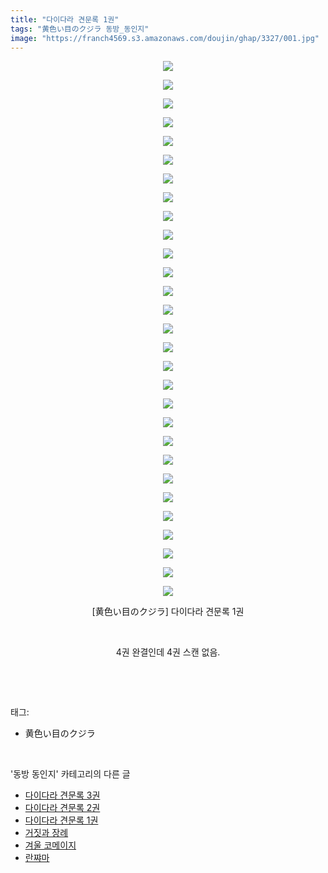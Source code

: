 ```yaml
---
title: "다이다라 견문록 1권"
tags: "黄色い目のクジラ 동방_동인지"
image: "https://franch4569.s3.amazonaws.com/doujin/ghap/3327/001.jpg"
---
```

<div class="article">
<p style="text-align: center; clear: none; float: none;"><img src="{{ site.imgserver2 }}/ghap/3327/001.jpg"/></p>
<p style="text-align: center; clear: none; float: none;"><img src="{{ site.imgserver2 }}/ghap/3327/002.jpg"/></p>
<p style="text-align: center; clear: none; float: none;"><img src="{{ site.imgserver2 }}/ghap/3327/003.jpg"/></p>
<p style="text-align: center; clear: none; float: none;"><img src="{{ site.imgserver2 }}/ghap/3327/004.jpg"/></p>
<p style="text-align: center; clear: none; float: none;"><img src="{{ site.imgserver2 }}/ghap/3327/005.jpg"/></p>
<p style="text-align: center; clear: none; float: none;"><img src="{{ site.imgserver2 }}/ghap/3327/006.jpg"/></p>
<p style="text-align: center; clear: none; float: none;"><img src="{{ site.imgserver2 }}/ghap/3327/007.jpg"/></p>
<p style="text-align: center; clear: none; float: none;"><img src="{{ site.imgserver2 }}/ghap/3327/008.jpg"/></p>
<p style="text-align: center; clear: none; float: none;"><img src="{{ site.imgserver2 }}/ghap/3327/009.jpg"/></p>
<p style="text-align: center; clear: none; float: none;"><img src="{{ site.imgserver2 }}/ghap/3327/010.jpg"/></p>
<p style="text-align: center; clear: none; float: none;"><img src="{{ site.imgserver2 }}/ghap/3327/011.jpg"/></p>
<p style="text-align: center; clear: none; float: none;"><img src="{{ site.imgserver2 }}/ghap/3327/012.jpg"/></p>
<p style="text-align: center; clear: none; float: none;"><img src="{{ site.imgserver2 }}/ghap/3327/013.jpg"/></p>
<p style="text-align: center; clear: none; float: none;"><img src="{{ site.imgserver2 }}/ghap/3327/014.jpg"/></p>
<p style="text-align: center; clear: none; float: none;"><img src="{{ site.imgserver2 }}/ghap/3327/015.jpg"/></p>
<p style="text-align: center; clear: none; float: none;"><img src="{{ site.imgserver2 }}/ghap/3327/016.jpg"/></p>
<p style="text-align: center; clear: none; float: none;"><img src="{{ site.imgserver2 }}/ghap/3327/017.jpg"/></p>
<p style="text-align: center; clear: none; float: none;"><img src="{{ site.imgserver2 }}/ghap/3327/018.jpg"/></p>
<p style="text-align: center; clear: none; float: none;"><img src="{{ site.imgserver2 }}/ghap/3327/019.jpg"/></p>
<p style="text-align: center; clear: none; float: none;"><img src="{{ site.imgserver2 }}/ghap/3327/020.jpg"/></p>
<p style="text-align: center; clear: none; float: none;"><img src="{{ site.imgserver2 }}/ghap/3327/021.jpg"/></p>
<p style="text-align: center; clear: none; float: none;"><img src="{{ site.imgserver2 }}/ghap/3327/022.jpg"/></p>
<p style="text-align: center; clear: none; float: none;"><img src="{{ site.imgserver2 }}/ghap/3327/023.jpg"/></p>
<p style="text-align: center; clear: none; float: none;"><img src="{{ site.imgserver2 }}/ghap/3327/024.jpg"/></p>
<p style="text-align: center; clear: none; float: none;"><img src="{{ site.imgserver2 }}/ghap/3327/025.jpg"/></p>
<p style="text-align: center; clear: none; float: none;"><img src="{{ site.imgserver2 }}/ghap/3327/026.jpg"/></p>
<p style="text-align: center; clear: none; float: none;"><img src="{{ site.imgserver2 }}/ghap/3327/027.jpg"/></p>
<p style="text-align: center; clear: none; float: none;"><img src="{{ site.imgserver2 }}/ghap/3327/028.jpg"/></p>
<p style="text-align: center; clear: none; float: none;"><img src="{{ site.imgserver2 }}/ghap/3327/029.jpg"/></p>
<p style="text-align: center; clear: none; float: none;">[黄色い目のクジラ] 다이다라 견문록 1권</p>
<p style="text-align: center; clear: none; float: none;"><br/></p>
<p style="text-align: center; clear: none; float: none;">4권 완결인데 4권 스캔 없음.</p>
<p><br/></p>
</div><br/>
<div class="tagTrail">
<p>태그: </p>
<ul>
<li>黄色い目のクジラ</li>
</ul>
</div><br/>
<div class="another">
<p>'동방 동인지' 카테고리의 다른 글</p>
<ul>
<li><a href="/ghap_3329">다이다라 견문록 3권</a></li>
<li><a href="/ghap_3328">다이다라 견문록 2권</a></li>
<li><a href="/ghap_3327">다이다라 견문록 1권</a></li>
<li><a href="/ghap_3326">거짓과 장례</a></li>
<li><a href="/ghap_3325">겨울 코메이지</a></li>
<li><a href="/ghap_3324">란쨔마</a></li>
</ul>
</div><br/>
<div class="cb_module cb_fluid">
<div class="cb_wrt cb_profile">
</div><!-- commentList close -->
</div><br/>
